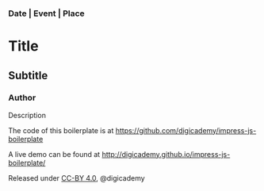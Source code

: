 ### Date | Event  | Place

# Title

## Subtitle

### Author

Description

The code of this boilerplate is at https://github.com/digicademy/impress-js-boilerplate

A live demo can be found at http://digicademy.github.io/impress-js-boilerplate/

Released under [CC-BY 4.0](https://creativecommons.org/licenses/by/4.0/), @digicademy
